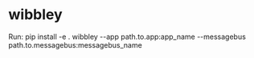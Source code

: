 # wibbley

Run:
pip install -e .
wibbley --app path.to.app:app_name --messagebus path.to.messagebus:messagebus_name